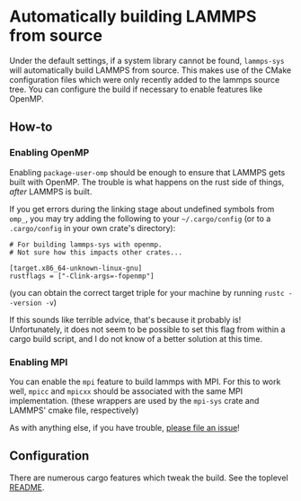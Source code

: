 # Automatically building LAMMPS from source

Under the default settings, if a system library cannot be found, `lammps-sys` will automatically build LAMMPS from source.  This makes use of the CMake configuration files which were only recently added to the lammps source tree.  You can configure the build if necessary to enable features like OpenMP.

## How-to

### Enabling OpenMP

Enabling `package-user-omp` should be enough to ensure that LAMMPS gets built with OpenMP.  The trouble is what happens on the rust side of things, *after* LAMMPS is built.

If you get errors during the linking stage about undefined symbols from `omp_`, you may try adding the following to your `~/.cargo/config` (or to a `.cargo/config` in your own crate's directory):

```
# For building lammps-sys with openmp.
# Not sure how this impacts other crates...

[target.x86_64-unknown-linux-gnu]
rustflags = ["-Clink-args=-fopenmp"]
```

(you can obtain the correct target triple for your machine by running `rustc --version -v`)

If this sounds like terrible advice, that's because it probably is!  Unfortunately, it does not seem to be possible to set this flag from within a cargo build script, and I do not know of a better solution at this time.

### Enabling MPI

You can enable the `mpi` feature to build lammps with MPI.  For this to work well, `mpicc` and `mpicxx` should be associated with the same MPI implementation. (these wrappers are used by the `mpi-sys` crate and LAMMPS' cmake file, respectively)

As with anything else, if you have trouble, [please file an issue](https://github.com/ExpHP/lammps-sys/issues)!

## Configuration

There are numerous cargo features which tweak the build.  See the toplevel [README](../README.md).
